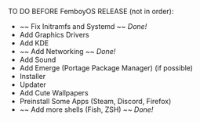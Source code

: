 TO DO BEFORE FemboyOS RELEASE (not in order):
- ~~ Fix Initramfs and Systemd ~~ *Done!*
- Add Graphics Drivers 
- Add KDE 
- ~~ Add Networking ~~ *Done!*
- Add Sound 
- Add Emerge (Portage Package Manager) (if possible) 
- Installer 
- Updater 
- Add Cute Wallpapers 
- Preinstall Some Apps (Steam, Discord, Firefox) 
- ~~ Add more shells (Fish, ZSH) ~~ *Done!*